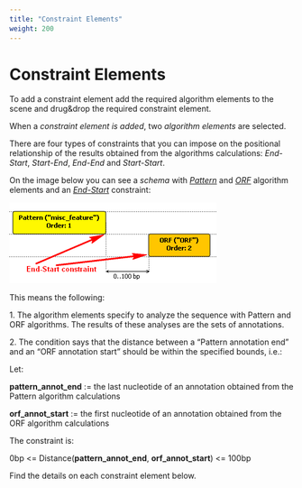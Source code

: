 ```yaml
---
title: "Constraint Elements"
weight: 200
---
```



# Constraint Elements

To add a constraint element add the required algorithm elements to the scene and drug&drop the required constraint element.

When a _constraint element is added_, two _algorithm elements_ are selected.

There are four types of constraints that you can impose on the positional relationship of the results obtained from the algorithms calculations: _End-Start_, _Start-End_, _End-End_ and _Start-Start_.

On the image below you can see a _schema_ with [_Pattern_](pattern-algorithm-element.md) and [_ORF_](orf-algorithm-element.md) algorithm elements and an [_End-Start_](end-start-constraint-element.md) constraint:


![](/images/65930685/65930686.png)

This means the following:

1\. The algorithm elements specify to analyze the sequence with Pattern and ORF algorithms. The results of these analyses are the sets of annotations.

2\. The condition says that the distance between a “Pattern annotation end” and an “ORF annotation start” should be within the specified bounds, i.e.:

Let:

**pattern\_annot\_end** := the last nucleotide of an annotation obtained from the Pattern algorithm calculations

**orf\_annot\_start** := the first nucleotide of an annotation obtained from the ORF algorithm calculations

The constraint is:

0bp <= Distance(**pattern\_annot\_end**, **orf\_annot\_start**) <= 100bp

Find the details on each constraint element below.
